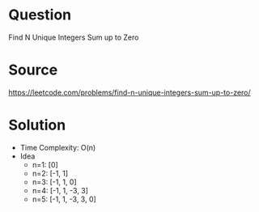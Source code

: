 # Question
Find N Unique Integers Sum up to Zero

# Source
https://leetcode.com/problems/find-n-unique-integers-sum-up-to-zero/

# Solution
- Time Complexity: O(n)
- Idea
  - n=1: [0]
  - n=2: [-1, 1]
  - n=3: [-1, 1, 0]
  - n=4: [-1, 1, -3, 3]
  - n=5: [-1, 1, -3, 3, 0]

